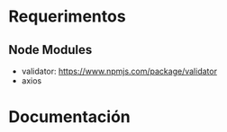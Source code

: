 # Requerimentos

## Node Modules

- validator: https://www.npmjs.com/package/validator
- axios

# Documentación

